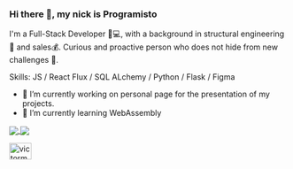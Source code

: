 ### Hi there 👋, my nick is Programisto

I'm a Full-Stack Developer 👨💻, with a background in structural engineering👷 and sales💰. Curious and proactive person who does not hide from new challenges 💪.

Skills: JS / React Flux / SQL ALchemy / Python / Flask / Figma

- 🔭 I’m currently working on personal page for the presentation of my projects. 
- 🌱 I’m currently learning WebAssembly 

<a href="https://github.com/programisto1011/github-readme-stats">
  <img align="center" src="https://github-readme-stats.vercel.app/api/pin/?username=aprogramisto1011&repo=github-readme-stats" />
</a>
<a href="https://github.com/programisto1011/convoychat">
  <img align="center" src="https://github-readme-stats.vercel.app/api/pin/?username=programisto1011&repo=convoychat" />
</a>



<a href="https://linkedin.com/in/victormaynou" target="blank"><img align="center" src="https://raw.githubusercontent.com/rahuldkjain/github-profile-readme-generator/master/src/images/icons/Social/linked-in-alt.svg" alt="victormaynou" height="30" width="40" /></a>
</p>





